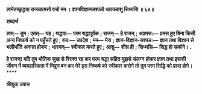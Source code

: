 **त्वमेतच्छ्रद्धया राजन्नप्रमत्तो वचो मम ।** **ज्ञानविज्ञानसश्पन्नो धारयन्नाशु सिध्यसि ॥ ६४॥** 

**शब्दार्थ** 

**त्वम्—** **तुम** **; एतत्—** **यह** **; श्रद्धया—** **परम श्रद्धापूर्वक** **; राजन्—** **हे राजन्** **; अप्रमत्त:—** **प्रमत्त हुए बिना किसी अन्य निष्कर्ष** **को न पहुँचते हुए** **; वच:—** **उपदेश** **; मम—** **मेरा** **; ज्ञान-विज्ञान-सश्पन्न:—** **ज्ञान तथा विज्ञान से भलीभाँति अवगत होकर** **;** **धारयन्—** **स्वीकार करते हुए** **; आशु—** **शीघ्र ही** **; सिध्यसि—** **सिद्ध हो सकोगे।** **.** 

**हे राजन्! यदि तुम भौतिक सुख से विरक्त रह कर परम श्रद्धा सहित मुझसे संलग्न** **होकर ज्ञान तथा इसकी जीवन में व्यवहारिकता में निपुण बन कर मेरे इस निष्कर्ष को** **स्वीकार करोगे तो तुम परम सिद्धि को प्राप्त होगे।** **** 

**श्रीशुक उवाच** 